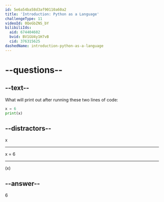 ```yaml
---
id: 5e6a54ba58d3af90110a60a2
title: 'Introduction: Python as a Language'
challengeType: 11
videoId: 0QeGbZNS_bY
bilibiliIds:
  aid: 674404602
  bvid: BV1GU4y1H7vB
  cid: 376315625
dashedName: introduction-python-as-a-language
---
```


# --questions--

## --text--

What will print out after running these two lines of code:

```python
x = 6
print(x)
```

## --distractors--

x

---

x = 6

---

(x)

## --answer--

6

